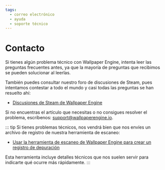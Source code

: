 ```yaml
---
tags:
  - correo electrónico
  - ayuda
  - soporte técnico
---
```


# Contacto

Si tienes algún problema técnico con Wallpaper Engine, intenta leer las preguntas frecuentes antes, ya que la mayoría de preguntas que recibimos se pueden solucionar al leerlas.

También puedes consultar nuestro foro de discusiones de Steam, pues intentamos contestar a todo el mundo y casi todas las preguntas se han resuelto ahí:

* [Discusiones de Steam de Wallpaper Engine](https://steamcommunity.com/app/431960/discussions/)

Si no encuentras el artículo que necesitas o no consigues resolver el problema, escríbenos: [support@wallpaperengine.io](mailto:support@wallpaperengine.io?subject=Support%20Request).

::: tip
Si tienes problemas técnicos, nos vendrá bien que nos envíes un archivo de registro de nuestra herramienta de escaneo:

* [Usar la herramienta de escaneo de Wallpaper Engine para crear un registro de depuración](debug/scantool)

Esta herramienta incluye detalles técnicos que nos suelen servir para indicarte qué ocurre más rápidamente.
:::